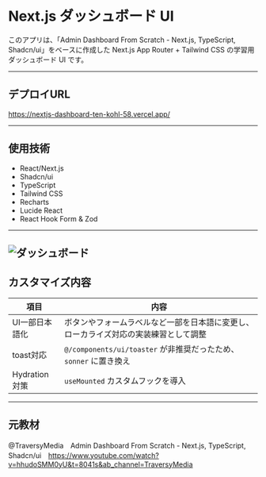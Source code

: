 # Next.js ダッシュボード UI

このアプリは、「Admin Dashboard From Scratch - Next.js, TypeScript, Shadcn/ui」をベースに作成した Next.js App Router + Tailwind CSS の学習用ダッシュボード UI です。

---

## デプロイURL

https://nextjs-dashboard-ten-kohl-58.vercel.app/

---

## 使用技術

- React/Next.js
- Shadcn/ui
- TypeScript
- Tailwind CSS
- Recharts
- Lucide React
- React Hook Form & Zod
---
![ダッシュボード](./sample.png)
---

## カスタマイズ内容

| 項目 | 内容 |
|------|------|
| UI一部日本語化 | ボタンやフォームラベルなど一部を日本語に変更し、ローカライズ対応の実装練習として調整 |
| toast対応 | `@/components/ui/toaster` が非推奨だったため、`sonner` に置き換え |
| Hydration対策 | `useMounted` カスタムフックを導入

---

## 元教材

@TraversyMedia　Admin Dashboard From Scratch - Next.js, TypeScript, Shadcn/ui　https://www.youtube.com/watch?v=hhudoSMM0yU&t=8041s&ab_channel=TraversyMedia
